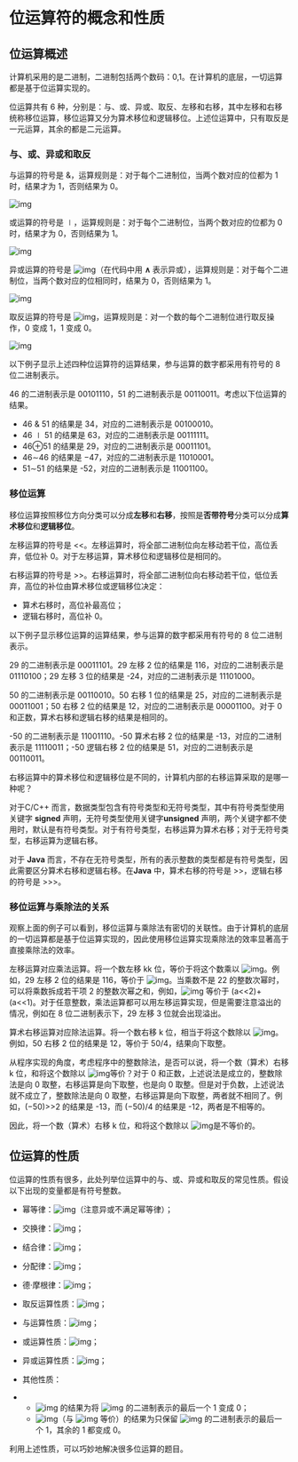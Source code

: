 # 位运算符的概念和性质

## 位运算概述

计算机采用的是二进制，二进制包括两个数码：0,1。在计算机的底层，一切运算都是基于位运算实现的。



位运算共有 6 种，分别是：与、或、异或、取反、左移和右移，其中左移和右移统称移位运算，移位运算又分为算术移位和逻辑移位。上述位运算中，只有取反是一元运算，其余的都是二元运算。

### 与、或、异或和取反

与运算的符号是 &，运算规则是：对于每个二进制位，当两个数对应的位都为 1 时，结果才为 1，否则结果为 0。

![img](https://cdn.nlark.com/yuque/__latex/c515c23aafd8192c2c1d43901cf22ac8.svg)



或运算的符号是 ∣，运算规则是：对于每个二进制位，当两个数对应的位都为 0 时，结果才为 0，否则结果为 1。



![img](https://cdn.nlark.com/yuque/__latex/689be03785be17258c2e5c08b5526ea9.svg)



异或运算的符号是 ![img](https://cdn.nlark.com/yuque/__latex/61a41642d26f221806dcbccfcebc2ef8.svg)（在代码中用 **∧** 表示异或），运算规则是：对于每个二进制位，当两个数对应的位相同时，结果为 0，否则结果为 1。



![img](https://cdn.nlark.com/yuque/__latex/04f810347d4a3555d9d4af955706288b.svg)





取反运算的符号是 ![img](https://cdn.nlark.com/yuque/__latex/6588c95074f2609674f5fe10ab63f88f.svg)，运算规则是：对一个数的每个二进制位进行取反操作，0 变成 1，1 变成 0。



![img](https://cdn.nlark.com/yuque/__latex/1fa55730acda5de4fe2ffa5d842db33d.svg)



以下例子显示上述四种位运算符的运算结果，参与运算的数字都采用有符号的 8 位二进制表示。

46 的二进制表示是 00101110，51 的二进制表示是 00110011。考虑以下位运算的结果。

- 46 & 51 的结果是 34，对应的二进制表示是 00100010。
- 46 ∣ 51 的结果是 63，对应的二进制表示是 00111111。
- 46⊕51 的结果是 29，对应的二进制表示是 00011101。
- 46∼46 的结果是 −47，对应的二进制表示是 11010001。
- 51∼51 的结果是 -52，对应的二进制表示是 11001100。



### 移位运算

移位运算按照移位方向分类可以分成**左移**和**右移**，按照是**否带符号**分类可以分成**算术移位**和**逻辑移位**。



左移运算的符号是 <<。左移运算时，将全部二进制位向左移动若干位，高位丢弃，低位补 0。对于左移运算，算术移位和逻辑移位是相同的。



右移运算的符号是 >>。右移运算时，将全部二进制位向右移动若干位，低位丢弃，高位的补位由算术移位或逻辑移位决定：

- 算术右移时，高位补最高位；
- 逻辑右移时，高位补 0。



以下例子显示移位运算的运算结果，参与运算的数字都采用有符号的 8 位二进制表示。

29 的二进制表示是 00011101。29 左移 2 位的结果是 116，对应的二进制表示是 01110100；29 左移 3 位的结果是 -24，对应的二进制表示是 11101000。



50 的二进制表示是 00110010。50 右移 1 位的结果是 25，对应的二进制表示是 00011001；50 右移 2 位的结果是 12，对应的二进制表示是 00001100。对于 0 和正数，算术右移和逻辑右移的结果是相同的。



-50 的二进制表示是 11001110。-50 算术右移 2 位的结果是 -13，对应的二进制表示是 11110011；-50 逻辑右移 2 位的结果是 51，对应的二进制表示是 00110011。



右移运算中的算术移位和逻辑移位是不同的，计算机内部的右移运算采取的是哪一种呢？



对于C/C++ 而言，数据类型包含有符号类型和无符号类型，其中有符号类型使用关键字 **signed** 声明，无符号类型使用关键字**unsigned** 声明，两个关键字都不使用时，默认是有符号类型。对于有符号类型，右移运算为算术右移；对于无符号类型，右移运算为逻辑右移。



对于 **Java** 而言，不存在无符号类型，所有的表示整数的类型都是有符号类型，因此需要区分算术右移和逻辑右移。在**Java** 中，算术右移的符号是 >>，逻辑右移的符号是 >>>。



### 移位运算与乘除法的关系

观察上面的例子可以看到，移位运算与乘除法有密切的关联性。由于计算机的底层的一切运算都是基于位运算实现的，因此使用移位运算实现乘除法的效率显著高于直接乘除法的效率。



左移运算对应乘法运算。将一个数左移 kk 位，等价于将这个数乘以 ![img](https://cdn.nlark.com/yuque/__latex/fe401f62231ac24e3399751a415a4eaa.svg)。例如，29 左移 2 位的结果是 116，等价于 ![img](https://cdn.nlark.com/yuque/__latex/cd4649f7310f516bfe5851bd1f08361c.svg)。当乘数不是 22 的整数次幂时，可以将乘数拆成若干项 2 的整数次幂之和，例如，![img](https://cdn.nlark.com/yuque/__latex/a9d57a34a8eda11fab115a1a48c922fe.svg) 等价于 (a<<2)+(a<<1)。对于任意整数，乘法运算都可以用左移运算实现，但是需要注意溢出的情况，例如在 8 位二进制表示下，29 左移 3 位就会出现溢出。



算术右移运算对应除法运算。将一个数右移 k 位，相当于将这个数除以 ![img](https://cdn.nlark.com/yuque/__latex/fe401f62231ac24e3399751a415a4eaa.svg)。例如，50 右移 2 位的结果是 12，等价于 50/4，结果向下取整。



从程序实现的角度，考虑程序中的整数除法，是否可以说，将一个数（算术）右移 k 位，和将这个数除以 ![img](https://cdn.nlark.com/yuque/__latex/fe401f62231ac24e3399751a415a4eaa.svg)等价？对于 0 和正数，上述说法是成立的，整数除法是向 0 取整，右移运算是向下取整，也是向 0 取整。但是对于负数，上述说法就不成立了，整数除法是向 0 取整，右移运算是向下取整，两者就不相同了。例如，(−50)>>2 的结果是 -13，而 (−50)/4 的结果是 -12，两者是不相等的。

因此，将一个数（算术）右移 k 位，和将这个数除以 ![img](https://cdn.nlark.com/yuque/__latex/fe401f62231ac24e3399751a415a4eaa.svg)是不等价的。



## 位运算的性质

位运算的性质有很多，此处列举位运算中的与、或、异或和取反的常见性质。假设以下出现的变量都是有符号整数。



- 幂等律：![img](https://cdn.nlark.com/yuque/__latex/93b741360741e64a92b022939c705f67.svg)（注意异或不满足幂等律）；



- 交换律：![img](https://cdn.nlark.com/yuque/__latex/a8943d3f85d55daf6a657c49b8039efc.svg)；



- 结合律：![img](https://cdn.nlark.com/yuque/__latex/b23c196d105be26eeab8d2df12f5e98a.svg)；



- 分配律：![img](https://cdn.nlark.com/yuque/__latex/cf1fe5406135732400d96cf315e5a0b2.svg)；
- 德·摩根律：![img](https://cdn.nlark.com/yuque/__latex/e0fedd195505857d66bb9036a990fddb.svg)；



- 取反运算性质：![img](https://cdn.nlark.com/yuque/__latex/7cd1b88c895c37abfc3e2adb312bfba0.svg)；



- 与运算性质：![img](https://cdn.nlark.com/yuque/__latex/e3d19dfd638321e7b26037033286b8f3.svg)；



- 或运算性质：![img](https://cdn.nlark.com/yuque/__latex/6c0d3085c370d04350ec5f9e832fe0b1.svg)；



- 异或运算性质：![img](https://cdn.nlark.com/yuque/__latex/c49d997024d7dccba4cd33eb2203afc5.svg)；



- 其他性质：



- - ![img](https://cdn.nlark.com/yuque/__latex/e7c2f2238360cb6e8e8fb706f3def481.svg) 的结果为将 ![img](https://cdn.nlark.com/yuque/__latex/0cc175b9c0f1b6a831c399e269772661.svg) 的二进制表示的最后一个 1 变成 0；
  - ![img](https://cdn.nlark.com/yuque/__latex/1e4cfd61a4907f79958724c01566ebf7.svg)（与 ![img](https://cdn.nlark.com/yuque/__latex/453596ffca49ca157618f76120968ffe.svg) 等价）的结果为只保留 ![img](https://cdn.nlark.com/yuque/__latex/0cc175b9c0f1b6a831c399e269772661.svg) 的二进制表示的最后一个 1，其余的 1 都变成 0。



利用上述性质，可以巧妙地解决很多位运算的题目。